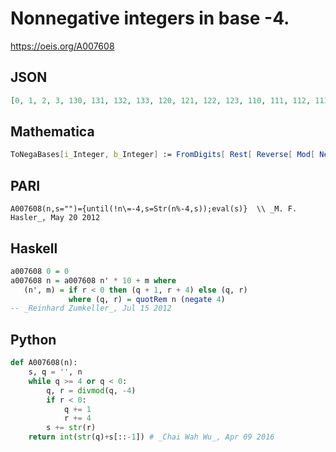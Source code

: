 # Nonnegative integers in base \-4\.
https://oeis.org/A007608
## JSON
```JSON
[0, 1, 2, 3, 130, 131, 132, 133, 120, 121, 122, 123, 110, 111, 112, 113, 100, 101, 102, 103, 230, 231, 232, 233, 220, 221, 222, 223, 210, 211, 212, 213, 200, 201, 202, 203, 330, 331, 332, 333, 320, 321, 322, 323, 310, 311, 312, 313, 300, 301, 302, 303, 13030]
```
## Mathematica
```Mathematica
ToNegaBases[i_Integer, b_Integer] := FromDigits[ Rest[ Reverse[ Mod[ NestWhileList[(#1 - Mod[ #1, b])/-b &, i, #1 != 0 &], b]]]]; Table[ ToNegaBases[n, 4], {n, 0, 55}]
```
## PARI
```PARI
A007608(n,s="")={until(!n\=-4,s=Str(n%-4,s));eval(s)}  \\ _M. F. Hasler_, May 20 2012
```
## Haskell
```Haskell
a007608 0 = 0
a007608 n = a007608 n' * 10 + m where
   (n', m) = if r < 0 then (q + 1, r + 4) else (q, r)
             where (q, r) = quotRem n (negate 4)
-- _Reinhard Zumkeller_, Jul 15 2012
```
## Python
```Python
def A007608(n):
    s, q = '', n
    while q >= 4 or q < 0:
        q, r = divmod(q, -4)
        if r < 0:
            q += 1
            r += 4
        s += str(r)
    return int(str(q)+s[::-1]) # _Chai Wah Wu_, Apr 09 2016
```
